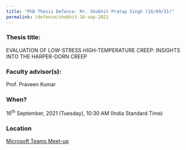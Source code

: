 ```yaml
---
title: "PhD Thesis Defence: Mr. Shobhit Pratap Singh (16/09/21)"
permalink: /defence/shobhit-16-sep-2021
---
```

### Thesis title:
EVALUATION OF LOW-STRESS HIGH-TEMPERATURE CREEP: INSIGHTS INTO THE HARPER-DORN CREEP

### Faculty advisor(s):
Prof. Praveen Kumar

### When?
16<sup>th</sup> September, 2021 (Tuesday), 10:30 AM (India Standard Time)

### Location
<a href="https://teams.microsoft.com/l/meetup-join/19%3ameeting_NDg0M2Q1OTktMjUzOC00N2JlLWIxNjAtNmVjYjAwYTRjMDQy%40thread.v2/0?context=%7b%22Tid%22%3a%226f15cd97-f6a7-41e3-b2c5-ad4193976476%22%2c%22Oid%22%3a%22db32af09-2e7a-4ab0-b793-ab66876ce0e6%22%7d" target="_blank">Microsoft Teams Meet-up</a>
